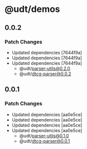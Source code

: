 # @udt/demos

## 0.0.2

### Patch Changes

- Updated dependencies [7644f9a]
- Updated dependencies [7644f9a]
- Updated dependencies [7644f9a]
  - @udt/parser-utils@0.2.0
  - @udt/dtcg-parser@0.0.2

## 0.0.1

### Patch Changes

- Updated dependencies [aa0e5ce]
- Updated dependencies [aa0e5ce]
- Updated dependencies [aa0e5ce]
- Updated dependencies [aa0e5ce]
  - @udt/parser-utils@0.1.0
  - @udt/dtcg-parser@0.0.1
